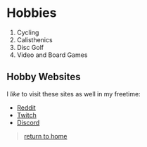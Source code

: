 # **Hobbies**
1. Cycling
1. Calisthenics
1. Disc Golf
1. Video and Board Games
## **Hobby Websites**
I _like_ to visit these sites as well in my freetime:
* [Reddit](https://www.reddit.com)
* [Twitch](https://www.twitch.tv)
* [Discord](https://discord.com)
> [return to home](./README.md)
